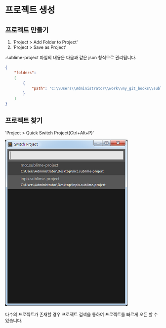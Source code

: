 # 프로젝트 생성

## 프로젝트 만들기
1. 'Project > Add Folder to Project'
2. 'Project > Save as Project'

.sublime-project 파일의 내용은 다음과 같은 json 형식으로 관리됩니다.

```json
{
    "folders":
    [
        {
            "path": "C:\\Users\\Administrator\\work\\my_git_books\\sublime-text3"
        }
    ]
}
```

## 프로젝트 찾기
'Project > Quick Switch Project(Ctrl+Alt+P)'

![프로젝트 찾기 창 열기](./img/switch-project.gif)

다수의 프로젝트가 존재할 경우 프로젝트 검색을 통하여 프로젝트를 빠르게 오픈 할 수 있습니다.


